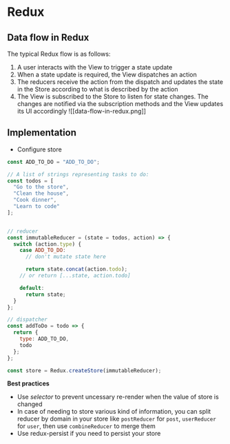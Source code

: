 # Redux

## Data flow in Redux

The typical Redux flow is as follows:

1.  A user interacts with the View to trigger a state update
2.  When a state update is required, the View dispatches an action
3.  The reducers receive the action from the dispatch and updates the state in the Store according to what is described by the action
4.  The View is subscribed to the Store to listen for state changes. The changes are notified via the subscription methods and the View updates its UI accordingly
![[data-flow-in-redux.png]]

## Implementation
- Configure store

```js
const ADD_TO_DO = "ADD_TO_DO";

// A list of strings representing tasks to do:
const todos = [
  "Go to the store",
  "Clean the house",
  "Cook dinner",
  "Learn to code"
];


// reducer
const immutableReducer = (state = todos, action) => {
  switch (action.type) {
    case ADD_TO_DO:
      // don't mutate state here

      return state.concat(action.todo);
    // or return [...state, action.todo]

    default:
      return state;
  }
};

// dispatcher
const addToDo = todo => {
  return {
    type: ADD_TO_DO,
    todo
  };
};

const store = Redux.createStore(immutableReducer);
```

**Best practices**
- Use *selector* to prevent uncessary re-render when the value of store is changed
- In case of needing to store various kind of information, you can split reducer by domain in your store like `postReducer` for `post`, `userReducer` for `user`, then use `combineReducer` to merge them
- Use redux-persist if you need to persist your store